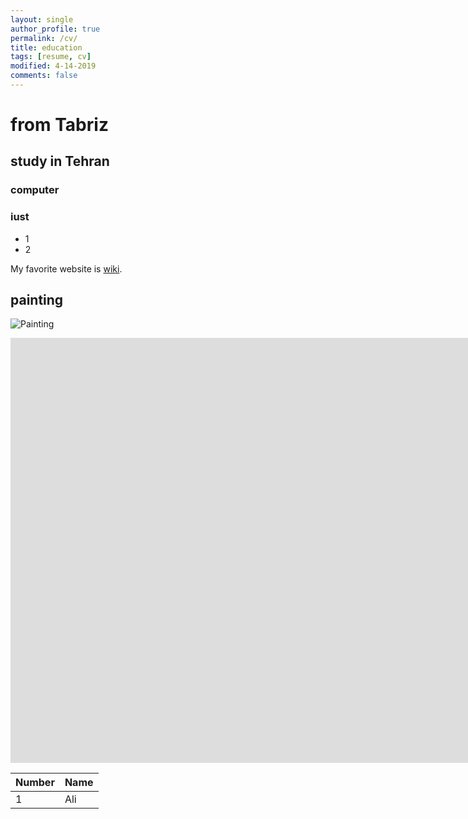 ```yaml
---
layout: single
author_profile: true
permalink: /cv/
title: education
tags: [resume, cv]
modified: 4-14-2019
comments: false
---
```



# from Tabriz




## study in Tehran


### computer
### iust

- 1
- 2

My favorite website is [wiki](https://en.wikipedia.org/wiki/Wiki).


## painting


![Painting](https://maysagharehgozli.github.io/assets/images/photo.jpg)


<iframe width="1691" height="680" src="https://www.youtube.com/embed/LOTtWzX3Wp4" title="The STRANGE Reason He's The World's Best Climber" frameborder="0" allow="accelerometer; autoplay; clipboard-write; encrypted-media; gyroscope; picture-in-picture" allowfullscreen></iframe>


|  Number | Name |
|---------|------|
|1        | Ali  |
